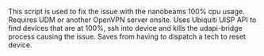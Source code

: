 This script is used to fix the issue with the nanobeams 100% cpu usage. Requires UDM or another OpenVPN server onsite. Uses Ubiquiti UISP API to find devices that are at 100%, ssh into device and kills the udapi-bridge process causing the issue. Saves from having to dispatch a tech to reset device.
